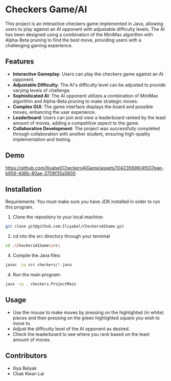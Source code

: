 # Checkers Game/AI

This project is an interactive checkers game implemented in Java, allowing users to play against an AI opponent with adjustable difficulty levels. The AI has been designed using a combination of the MiniMax algorithm with Alpha-Beta pruning to find the best move, providing users with a challenging gaming experience.


## Features

- **Interactive Gameplay**: Users can play the checkers game against an AI opponent.
- **Adjustable Difficulty**: The AI's difficulty level can be adjusted to provide varying levels of challenge.
- **Sophisticated AI**: The AI opponent utilizes a combination of MiniMax algorithm and Alpha-Beta pruning to make strategic moves.
- **Complex GUI**: The game interface displays the board and possible moves, enhancing the user experience.
- **Leaderboard**: Users can join and view a leaderboard ranked by the least amount of moves, adding a competitive aspect to the game.
- **Collaborative Development**: The project was successfully completed through collaboration with another student, ensuring high-quality implementation and testing.


## Demo


https://github.com/Iliyabel/CheckersAIGame/assets/104235698/4f037eae-b956-4d6b-80ae-3708f35a5600


## Installation

Requirements: You must make sure you have JDK installed in order to run this program.

1. Clone the repository to your local machine:

```sh
git clone git@github.com:Iliyabel/CheckersAIGame.git
```

2. cd into the src directory through your terminal

```sh
cd .\CheckersAIGame\src\
```

4. Compile the Java files:

```sh
javac -cp src checkers/*.java
```

4. Run the main program:

```sh
java -cp . checkers.ProjectMain
```


## Usage

- Use the mouse to make moves by pressing on the highlighted (in white) pieces and then pressing on the green highlighted square you wish to move to.
- Adjust the difficulty level of the AI opponent as desired.
- Check the leaderboard to see where you rank based on the least amount of moves.


## Contributors

- Iliya Belyak
- Chak Kwan Lai
